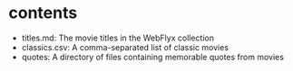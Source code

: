 # contents

- titles.md: The movie titles in the WebFlyx collection
- classics.csv: A comma-separated list of classic movies
- quotes: A directory of files containing memorable quotes from movies 


